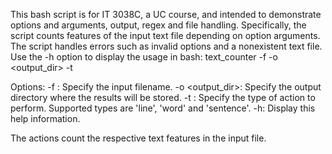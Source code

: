 This bash script is for IT 3038C, a UC course, and intended to demonstrate options and arguments, output, regex and file handling. Specifically, the script counts features of the input text file depending on option arguments. The script handles errors such as invalid options and a nonexistent text file. Use the -h option to display the usage in bash:
text_counter -f <filename> -o <output_dir> -t <type>

  Options:
    -f <filename>: Specify the input filename.
    -o <output_dir>: Specify the output directory where the results will be stored.
    -t <type>: Specify the type of action to perform. Supported types are 'line', 'word' and 'sentence'.
    -h: Display this help information.

The actions count the respective text features in the input file. 
